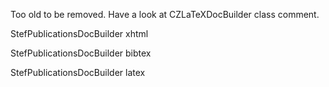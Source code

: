 Too old to be removed. 
Have a look at CZLaTeXDocBuilder class comment.



StefPublicationsDocBuilder xhtml

StefPublicationsDocBuilder bibtex

StefPublicationsDocBuilder latex
